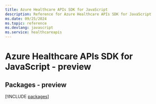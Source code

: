 ```yaml
---
title: Azure Healthcare APIs SDK for JavaScript
description: Reference for Azure Healthcare APIs SDK for JavaScript
ms.date: 09/25/2024
ms.topic: reference
ms.devlang: javascript
ms.service: healthcareapis
---
```

# Azure Healthcare APIs SDK for JavaScript - preview
## Packages - preview
[!INCLUDE [packages](healthcare-apis-index.md)]